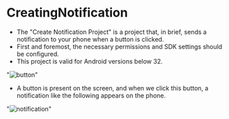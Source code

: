 # CreatingNotification

- The "Create Notification Project" is a project that, in brief, sends a notification to your phone when a button is clicked.
- First and foremost, the necessary permissions and SDK settings should be configured.
- This project is valid for Android versions below 32.


"![button](https://github.com/elcinzorlu/CreatingNotification/assets/107582166/ecdadc73-418b-4be7-af40-29028b9e7b7a)"

- A button is present on the screen, and when we click this button, a notification like the following appears on the phone.

"![notification](https://github.com/elcinzorlu/CreatingNotification/assets/107582166/dd0097b7-86aa-44d3-b902-ba50abac6e6d)"



